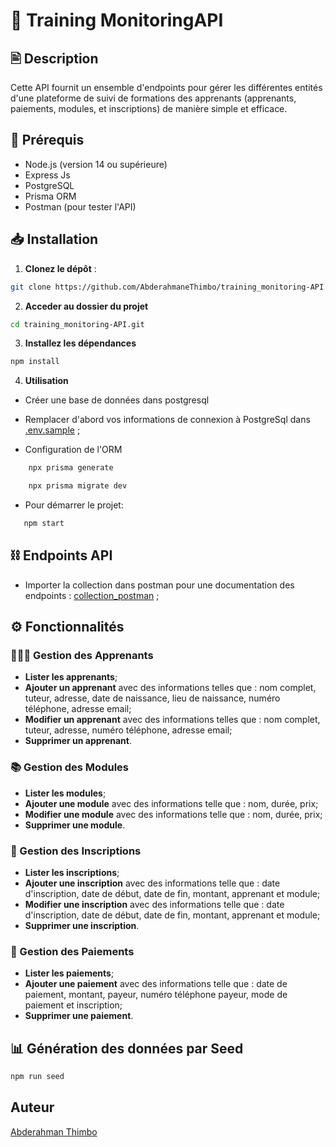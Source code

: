 # 🏫 Training MonitoringAPI

## 🖹 Description

Cette API fournit un ensemble d'endpoints pour gérer les différentes entités d'une plateforme de suivi de formations des apprenants (apprenants, paiements, modules, et inscriptions) de manière simple et efficace.

## 🚀 Prérequis

- Node.js (version 14 ou supérieure)
- Express Js
- PostgreSQL
- Prisma ORM
- Postman (pour tester l'API)

## 📥 Installation

1. **Clonez le dépôt** :

```bash
git clone https://github.com/AbderahmaneThimbo/training_monitoring-API.git
```

2.  **Acceder au dossier du projet**

```bash
cd training_monitoring-API.git
```

3. **Installez les dépendances**

```bash
npm install
```

4. **Utilisation**

- Créer une base de données dans postgresql

- Remplacer d'abord vos informations de connexion à PostgreSql dans [.env.sample](.env.sample) ;

- Configuration de l'ORM

```bash
    npx prisma generate
```

```bash
    npx prisma migrate dev
```

- Pour démarrer le projet:

```bash
   npm start
```

## ⛓️ Endpoints API

- Importer la collection dans postman pour une documentation des endpoints : [collection_postman](API-Training.postman_collection.json) ;

## ⚙️ Fonctionnalités

### 👨🏻‍🎓 Gestion des Apprenants

- **Lister les apprenants**;
- **Ajouter un apprenant** avec des informations telles que : nom complet, tuteur, adresse, date de naissance, lieu de naissance, numéro téléphone, adresse email;
- **Modifier un apprenant** avec des informations telles que : nom complet, tuteur, adresse, numéro téléphone, adresse email;
- **Supprimer un apprenant**.

### 📚 Gestion des Modules

- **Lister les modules**;
- **Ajouter une module** avec des informations telle que : nom, durée, prix;
- **Modifier une module** avec des informations telle que : nom, durée, prix;
- **Supprimer une module**.

### 📝 Gestion des Inscriptions

- **Lister les inscriptions**;
- **Ajouter une inscription** avec des informations telle que : date d'inscription, date de début, date de fin, montant, apprenant et module;
- **Modifier une inscription** avec des informations telle que : date d'inscription, date de début, date de fin, montant, apprenant et module;
- **Supprimer une inscription**.

### 📜 Gestion des Paiements

- **Lister les paiements**;
- **Ajouter une paiement** avec des informations telle que : date de paiement, montant, payeur, numéro téléphone payeur, mode de paiement et inscription;
- **Supprimer une paiement**.

## 📊 Génération des données par Seed

```bash
npm run seed
```

## Auteur

[Abderahman Thimbo](https://github.com/AbderahmaneThimbo)

